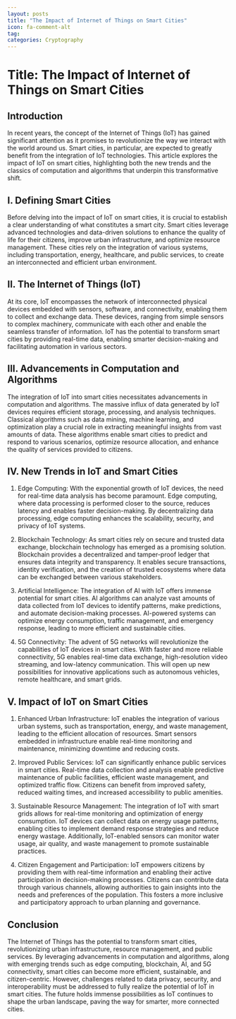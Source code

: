 ```yaml
---
layout: posts
title: "The Impact of Internet of Things on Smart Cities"
icon: fa-comment-alt
tag:      
categories: Cryptography
---
```



# Title: The Impact of Internet of Things on Smart Cities

## Introduction

In recent years, the concept of the Internet of Things (IoT) has gained significant attention as it promises to revolutionize the way we interact with the world around us. Smart cities, in particular, are expected to greatly benefit from the integration of IoT technologies. This article explores the impact of IoT on smart cities, highlighting both the new trends and the classics of computation and algorithms that underpin this transformative shift.

## I. Defining Smart Cities

Before delving into the impact of IoT on smart cities, it is crucial to establish a clear understanding of what constitutes a smart city. Smart cities leverage advanced technologies and data-driven solutions to enhance the quality of life for their citizens, improve urban infrastructure, and optimize resource management. These cities rely on the integration of various systems, including transportation, energy, healthcare, and public services, to create an interconnected and efficient urban environment.

## II. The Internet of Things (IoT)

At its core, IoT encompasses the network of interconnected physical devices embedded with sensors, software, and connectivity, enabling them to collect and exchange data. These devices, ranging from simple sensors to complex machinery, communicate with each other and enable the seamless transfer of information. IoT has the potential to transform smart cities by providing real-time data, enabling smarter decision-making and facilitating automation in various sectors.

## III. Advancements in Computation and Algorithms

The integration of IoT into smart cities necessitates advancements in computation and algorithms. The massive influx of data generated by IoT devices requires efficient storage, processing, and analysis techniques. Classical algorithms such as data mining, machine learning, and optimization play a crucial role in extracting meaningful insights from vast amounts of data. These algorithms enable smart cities to predict and respond to various scenarios, optimize resource allocation, and enhance the quality of services provided to citizens.

## IV. New Trends in IoT and Smart Cities

1. Edge Computing: With the exponential growth of IoT devices, the need for real-time data analysis has become paramount. Edge computing, where data processing is performed closer to the source, reduces latency and enables faster decision-making. By decentralizing data processing, edge computing enhances the scalability, security, and privacy of IoT systems.

2. Blockchain Technology: As smart cities rely on secure and trusted data exchange, blockchain technology has emerged as a promising solution. Blockchain provides a decentralized and tamper-proof ledger that ensures data integrity and transparency. It enables secure transactions, identity verification, and the creation of trusted ecosystems where data can be exchanged between various stakeholders.

3. Artificial Intelligence: The integration of AI with IoT offers immense potential for smart cities. AI algorithms can analyze vast amounts of data collected from IoT devices to identify patterns, make predictions, and automate decision-making processes. AI-powered systems can optimize energy consumption, traffic management, and emergency response, leading to more efficient and sustainable cities.

4. 5G Connectivity: The advent of 5G networks will revolutionize the capabilities of IoT devices in smart cities. With faster and more reliable connectivity, 5G enables real-time data exchange, high-resolution video streaming, and low-latency communication. This will open up new possibilities for innovative applications such as autonomous vehicles, remote healthcare, and smart grids.

## V. Impact of IoT on Smart Cities

1. Enhanced Urban Infrastructure: IoT enables the integration of various urban systems, such as transportation, energy, and waste management, leading to the efficient allocation of resources. Smart sensors embedded in infrastructure enable real-time monitoring and maintenance, minimizing downtime and reducing costs.

2. Improved Public Services: IoT can significantly enhance public services in smart cities. Real-time data collection and analysis enable predictive maintenance of public facilities, efficient waste management, and optimized traffic flow. Citizens can benefit from improved safety, reduced waiting times, and increased accessibility to public amenities.

3. Sustainable Resource Management: The integration of IoT with smart grids allows for real-time monitoring and optimization of energy consumption. IoT devices can collect data on energy usage patterns, enabling cities to implement demand response strategies and reduce energy wastage. Additionally, IoT-enabled sensors can monitor water usage, air quality, and waste management to promote sustainable practices.

4. Citizen Engagement and Participation: IoT empowers citizens by providing them with real-time information and enabling their active participation in decision-making processes. Citizens can contribute data through various channels, allowing authorities to gain insights into the needs and preferences of the population. This fosters a more inclusive and participatory approach to urban planning and governance.

## Conclusion

The Internet of Things has the potential to transform smart cities, revolutionizing urban infrastructure, resource management, and public services. By leveraging advancements in computation and algorithms, along with emerging trends such as edge computing, blockchain, AI, and 5G connectivity, smart cities can become more efficient, sustainable, and citizen-centric. However, challenges related to data privacy, security, and interoperability must be addressed to fully realize the potential of IoT in smart cities. The future holds immense possibilities as IoT continues to shape the urban landscape, paving the way for smarter, more connected cities.